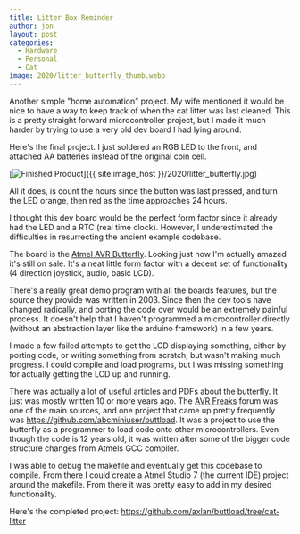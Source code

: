 ```yaml
---
title: Litter Box Reminder
author: jon
layout: post
categories:
  - Hardware
  - Personal
  - Cat
image: 2020/litter_butterfly_thumb.webp
---
```


Another simple "home automation" project. My wife mentioned it would be nice to have a way to keep track of when the cat litter was last cleaned. This is a pretty straight forward microcontroller project, but I made it much harder by trying to use a very old dev board I had lying around.

Here's the final project. I just soldered an RGB LED to the front, and attached AA batteries instead of the original coin cell.

[<img class="aligncenter wp-image-373 size-medium" src="{{ site.image_host }}/2020/litter_butterfly.webp" alt="Finished Product">]({{ site.image_host }}/2020/litter_butterfly.jpg)

All it does, is count the hours since the button was last pressed, and turn the LED orange, then red as the time approaches 24 hours.

I thought this dev board would be the perfect form factor since it already had the LED and a RTC (real time clock). However, I underestimated the difficulties in resurrecting the ancient example codebase.

The board is the [Atmel AVR Butterfly](https://www.microchip.com/DevelopmentTools/ProductDetails/PartNO/ATAVRBFLY). Looking just now I'm actually amazed it's still on sale. It's a neat little form factor with a decent set of functionality (4 direction joystick, audio, basic LCD).


There's a really great demo program with all the boards features, but the source they provide was written in 2003. Since then the dev tools have changed radically, and porting the code over would be an extremely painful process. It doesn't help that I haven't programmed a microcontroller directly (without an abstraction layer like the arduino framework) in a few years.

I made a few failed attempts to get the LCD displaying something, either by porting code, or writing something from scratch, but wasn't making much progress. I could compile and load programs, but I was missing something for actually getting the LCD up and running.

There was actually a lot of useful articles and PDFs about the butterfly. It just was mostly written 10 or more years ago. The [AVR Freaks](https://www.avrfreaks.net/) forum was one of the main sources, and one project that came up pretty frequently was <https://github.com/abcminiuser/buttload>. It was a project to use the butterfly as a programmer to load code onto other microcontrollers. Even though the code is 12 years old, it was written after some of the bigger code structure changes from Atmels GCC compiler.

I was able to debug the makefile and eventually get this codebase to compile. From there I could create a Atmel Studio 7 (the current IDE) project around the makefile. From there it was pretty easy to add in my desired functionality. 

Here's the completed project: <https://github.com/axlan/buttload/tree/cat-litter>

